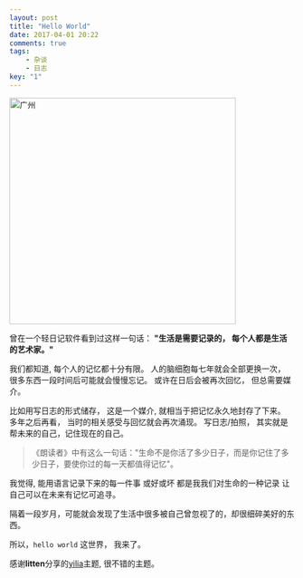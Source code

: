 ```yaml
---
layout: post
title: "Hello World"
date: 2017-04-01 20:22
comments: true
tags: 
	- 杂谈 
	- 日志
key: "1"
---
```


<img src="http://oxoz3bzmd.bkt.clouddn.com/18-2-27/9257867.jpg-picture" alt="广州" width="400">

曾在一个轻日记软件看到过这样一句话：
**"生活是需要记录的， 每个人都是生活的艺术家。"**


我们都知道, 每个人的记忆都十分有限。
人的脑细胞每七年就会全部更换一次， 很多东西一段时间后可能就会慢慢忘记。
或许在日后会被再次回忆， 但总需要媒介。 

比如用写日志的形式储存， 这是一个媒介, 就相当于把记忆永久地封存了下来。 
多年之后再看， 当时的相关感受与回忆就会再次涌现。 
写日志/拍照， 其实就是帮未来的自己，记住现在的自己。

<!-- more -->

>《朗读者》中有这么一句话："生命不是你活了多少日子，而是你记住了多少日子，要使你过的每一天都值得记忆"。

我觉得, 能用语言记录下来的每一件事
或好或坏
都是我我们对生命的一种记录
让自己可以在未来有记忆可追寻。


隔着一段岁月，可能就会发现了生活中很多被自己曾忽视了的，却很细碎美好的东西。

所以，`hello world` 这世界， 我来了。

感谢**litten**分享的[yilia](https://github.com/litten/hexo-theme-yilia)主题, 很不错的主题。


<!-- 
别的页面的应用的引用
##**一个例子**
<iframe id="demoIframe" src="/assets/demo/mediator/demo.html" width="500" height="314" scrolling="no"></iframe>
或者点这里弹出看[demo](/assets/demo/mediator/demo.html) 

图片引用
![广州](http://oxoz3bzmd.bkt.clouddn.com/18-2-27/9257867.jpg-picture)

视频引用
<video controls="" autoplay="" name="media"><source src="/assets/video/yilia-mobile.mp4" type="video/mp4"></video>
 -->

